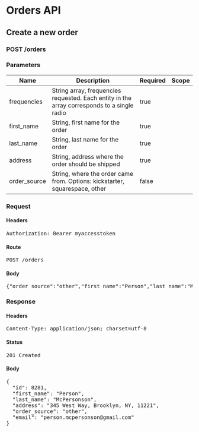 # Orders API

## Create a new order

### POST /orders

### Parameters

| Name | Description | Required | Scope |
|------|-------------|----------|-------|
| frequencies | String array, frequencies requested. Each entity in the array corresponds to a single radio | true |  |
| first_name | String, first name for the order | true |  |
| last_name | String, last name for the order | true |  |
| address | String, address where the order should be shipped | true |  |
| order_source | String, where the order came from. Options: kickstarter, squarespace, other | false |  |

### Request

#### Headers

<pre>Authorization: Bearer myaccesstoken</pre>

#### Route

<pre>POST /orders</pre>

#### Body

<pre>{"order_source":"other","first_name":"Person","last_name":"McPersonson","address":"345 West Way, Brooklyn, NY, 11221","frequencies":["98.3","79.5","79.5","98.3","79.5","79.5","98.3","79.5","79.5","105.6"],"email":"person.mcpersonson@gmail.com"}</pre>

### Response

#### Headers

<pre>Content-Type: application/json; charset=utf-8</pre>

#### Status

<pre>201 Created</pre>

#### Body

<pre>{
  "id": 8281,
  "first_name": "Person",
  "last_name": "McPersonson",
  "address": "345 West Way, Brooklyn, NY, 11221",
  "order_source": "other",
  "email": "person.mcpersonson@gmail.com"
}</pre>

